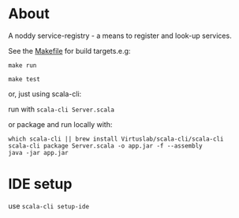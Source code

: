 # About

A noddy service-registry - a means to register and look-up services.

See the [Makefile](./Makefile) for build targets.e.g:

```
make run

make test
```

or, just using scala-cli:

run with `scala-cli Server.scala`

or package and run locally with: 
```
which scala-cli || brew install Virtuslab/scala-cli/scala-cli
scala-cli package Server.scala -o app.jar -f --assembly
java -jar app.jar
```

# IDE setup
use `scala-cli setup-ide`